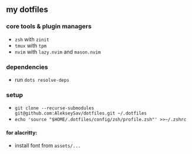 ## my dotfiles

### core tools & plugin managers

- `zsh` with `zinit`
- `tmux` with `tpm`
- `nvim` with `lazy.nvim` and `mason.nvim`

### dependencies

- run `dots resolve-deps`

### setup

- `git clone --recurse-submodules git@github.com:AlekseySav/dotfiles.git ~/.dotfiles`
- `echo 'source "$HOME/.dotfiles/config/zsh/profile.zsh"' >>~/.zshrc`

#### for alacritty:

- install font from `assets/...`
